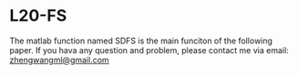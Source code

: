 # L20-FS

The matlab function named SDFS is the main funciton of the following paper. If you hava any question and problem, please contact me via 
email:  zhengwangml@gmail.com

